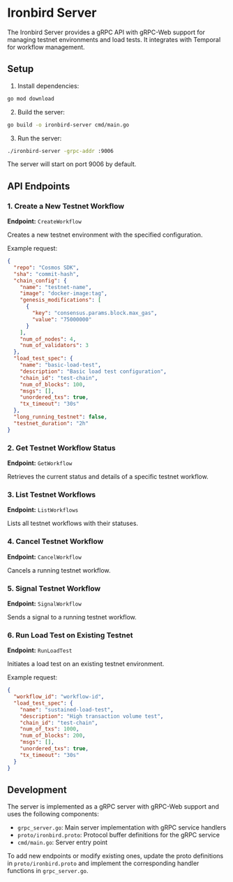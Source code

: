 # Ironbird Server

The Ironbird Server provides a gRPC API with gRPC-Web support for managing testnet environments and load tests. It integrates with Temporal for workflow management.

## Setup

1. Install dependencies:
```bash
go mod download
```

2. Build the server:
```bash
go build -o ironbird-server cmd/main.go
```

3. Run the server:
```bash
./ironbird-server -grpc-addr :9006
```

The server will start on port 9006 by default.

## API Endpoints

### 1. Create a New Testnet Workflow

**Endpoint:** `CreateWorkflow`

Creates a new testnet environment with the specified configuration.

Example request:
```json
{
  "repo": "Cosmos SDK",
  "sha": "commit-hash",
  "chain_config": {
    "name": "testnet-name",
    "image": "docker-image:tag",
    "genesis_modifications": [
      {
        "key": "consensus.params.block.max_gas",
        "value": "75000000"
      }
    ],
    "num_of_nodes": 4,
    "num_of_validators": 3
  },
  "load_test_spec": {
    "name": "basic-load-test",
    "description": "Basic load test configuration",
    "chain_id": "test-chain",
    "num_of_blocks": 100,
    "msgs": [],
    "unordered_txs": true,
    "tx_timeout": "30s"
  },
  "long_running_testnet": false,
  "testnet_duration": "2h"
}
```

### 2. Get Testnet Workflow Status

**Endpoint:** `GetWorkflow`

Retrieves the current status and details of a specific testnet workflow.

### 3. List Testnet Workflows

**Endpoint:** `ListWorkflows`

Lists all testnet workflows with their statuses.

### 4. Cancel Testnet Workflow

**Endpoint:** `CancelWorkflow`

Cancels a running testnet workflow.

### 5. Signal Testnet Workflow

**Endpoint:** `SignalWorkflow`

Sends a signal to a running testnet workflow.

### 6. Run Load Test on Existing Testnet

**Endpoint:** `RunLoadTest`

Initiates a load test on an existing testnet environment.

Example request:
```json
{
  "workflow_id": "workflow-id",
  "load_test_spec": {
    "name": "sustained-load-test",
    "description": "High transaction volume test",
    "chain_id": "test-chain",
    "num_of_txs": 1000,
    "num_of_blocks": 200,
    "msgs": [],
    "unordered_txs": true,
    "tx_timeout": "30s"
  }
}
```

## Development

The server is implemented as a gRPC server with gRPC-Web support and uses the following components:

- `grpc_server.go`: Main server implementation with gRPC service handlers
- `proto/ironbird.proto`: Protocol buffer definitions for the gRPC service
- `cmd/main.go`: Server entry point

To add new endpoints or modify existing ones, update the proto definitions in `proto/ironbird.proto` and implement the corresponding handler functions in `grpc_server.go`.
